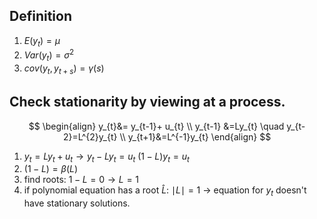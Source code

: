 ## Definition
1) $E(y_{t}) = \mu$
2) $Var(y_{t})=\sigma^{2}$
3) $cov(y_{t}, y_{t+s})= \gamma(s)$


## Check stationarity by viewing at a process.
$$
\begin{align}
y_{t}&= y_{t-1}+ u_{t} \\
y_{t-1} &=Ly_{t} \quad  y_{t-2}=L^{2}y_{t} \\
y_{t+1}&=L^{-1}y_{t}
\end{align}
$$
1) $y_{t}=Ly_{t}+u_{t} \to y_{t}-Ly_{t}=u_{t}$
$(1-L)y_{t}=u_{t}$
2) $(1-L)=\beta(L)$
3) find roots: $1-L = 0 \to L=1$
4) if polynomial equation has a root $\hat{L}$: 
$\mid L\mid = 1$ -> equation for $y_{t}$ doesn't have stationary solutions.
